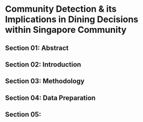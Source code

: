 # Community Detection & its Implications in Dining Decisions within Singapore Community

## Section 01: Abstract

## Section 02: Introduction

## Section 03: Methodology

## Section 04: Data Preparation

## Section 05: 
